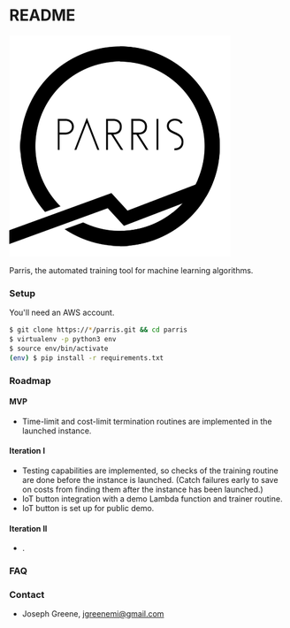 # README #

![Parris Icon](/resources/Parris-Logo-Transparentx400.png)

Parris, the automated training tool for machine learning algorithms.

### Setup ###

You'll need an AWS account.


```bash
$ git clone https://*/parris.git && cd parris
$ virtualenv -p python3 env
$ source env/bin/activate
(env) $ pip install -r requirements.txt 
```

### Roadmap ###

#### MVP ####

* Time-limit and cost-limit termination routines are implemented in the launched instance.

#### Iteration I ####

* Testing capabilities are implemented, so checks of the training routine are done before the instance is launched. (Catch failures early to save on costs from finding them after the instance has been launched.)
* IoT button integration with a demo Lambda function and trainer routine.
* IoT button is set up for public demo.

#### Iteration II ####

* .


### FAQ ###


### Contact ###

* Joseph Greene, jgreenemi@gmail.com

